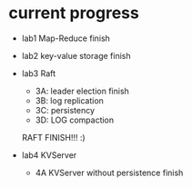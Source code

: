# current progress
* lab1 Map-Reduce finish
* lab2 key-value storage finish
* lab3 Raft
  * 3A: leader election finish
  * 3B: log replication
  * 3C: persistency
  * 3D: LOG compaction
  
  RAFT FINISH!!!  :)
* lab4 KVServer
  * 4A KVServer without persistence finish
